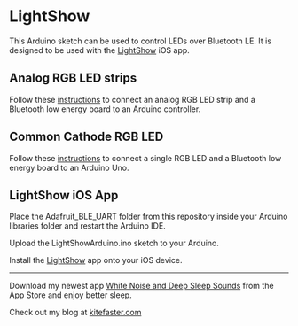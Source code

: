 LightShow
=========

This Arduino sketch can be used to control LEDs over Bluetooth LE.  It is designed to be used with the [LightShow](https://itunes.apple.com/us/app/apple-store/id955092313?pt=117264536&ct=github&mt=8) iOS app.


Analog RGB LED strips
-----------
Follow these [instructions](http://kitefaster.com/2016/02/17/create-your-own-led-light-show-with-an-arduino-and-an-iphone/?utm_source=github&utm_medium=link&utm_campaign=cross) to connect an analog RGB LED strip and a Bluetooth low energy board to an Arduino controller.


Common Cathode RGB LED
-----------
Follow these [instructions](http://www.instructables.com/id/Control-LED-light-color-via-an-Arduino-and-an-iPho/) to connect a single RGB LED and a Bluetooth low energy board to an Arduino Uno.


LightShow iOS App
-----------
Place the Adafruit_BLE_UART folder from this repository inside your Arduino libraries folder and restart the Arduino IDE.

Upload the LightShowArduino.ino sketch to your Arduino.

Install the [LightShow](https://itunes.apple.com/us/app/apple-store/id955092313?pt=117264536&ct=github&mt=8) app onto your iOS device.



-----------
Download my newest app [White Noise and Deep Sleep Sounds](https://itunes.apple.com/app/deep-sleep-sounds-free-white/id1083248251?mt=8&at=1000lc6i&pt=117264536&ct=lightShow) from the App Store and enjoy better sleep.  

Check out my blog at [kitefaster.com](http://kitefaster.com/?utm_source=github&utm_medium=link&utm_campaign=lightShow)
